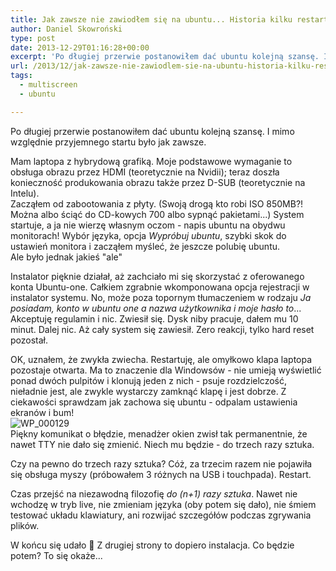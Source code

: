 ```yaml
---
title: Jak zawsze nie zawiodłem się na ubuntu... Historia kilku restartów.
author: Daniel Skowroński
type: post
date: 2013-12-29T01:16:28+00:00
excerpt: 'Po długiej przerwie postanowiłem dać ubuntu kolejną szansę. I mimo względnie przyjemnego startu jest jak zawsze <sup>czyli niezbyt dobrze</sup>'
url: /2013/12/jak-zawsze-nie-zawiodlem-sie-na-ubuntu-historia-kilku-restartow/
tags:
  - multiscreen
  - ubuntu

---
```

Po długiej przerwie postanowiłem dać ubuntu kolejną szansę. I mimo względnie przyjemnego startu było jak zawsze.

Mam laptopa z hybrydową grafiką. Moje podstawowe wymaganie to obsługa obrazu przez HDMI (teoretycznie na Nvidii); teraz doszła konieczność produkowania obrazu także przez D-SUB (teoretycznie na Intelu).  
Zacząłem od zabootowania z płyty. (Swoją drogą kto robi ISO 850MB?! Można albo ściąć do CD-kowych 700 albo sypnąć pakietami...) System startuje, a ja nie wierzę własnym oczom - napis ubuntu na obydwu monitorach! Wybór języka, opcja _Wypróbuj ubuntu_, szybki skok do ustawień monitora i zacząłem myśleć, że jeszcze polubię ubuntu.  
Ale było jednak jakieś "ale"

Instalator pięknie działał, aż zachciało mi się skorzystać z oferowanego konta Ubuntu-one. Całkiem zgrabnie wkomponowana opcja rejestracji w instalator systemu. No, może poza topornym tłumaczeniem w rodzaju _Ja posiadam, konto w ubuntu one a nazwa użytkownika i moje hasło to_... Akceptuję regulamin i nic. Zwiesił się. Dysk niby pracuje, dałem mu 10 minut. Dalej nic. Aż cały system się zawiesił. Zero reakcji, tylko hard reset pozostał.

OK, uznałem, że zwykła zwiecha. Restartuję, ale omyłkowo klapa laptopa pozostaje otwarta. Ma to znaczenie dla Windowsów - nie umieją wyświetlić ponad dwóch pulpitów i klonują jeden z nich - psuje rozdzielczość, nieładnie jest, ale zwykle wystarczy zamknąć klapę i jest dobrze. Z ciekawości sprawdzam jak zachowa się ubuntu - odpalam ustawienia ekranów i bum!  
![WP_000129](/wp-content/uploads/2013/12/WP_000129.jpg)  
Piękny komunikat o błędzie, menadżer okien zwisł tak permanentnie, że nawet TTY nie dało się zmienić. Niech mu będzie - do trzech razy sztuka.

Czy na pewno do trzech razy sztuka? Cóż, za trzecim razem nie pojawiła się obsługa myszy (próbowałem 3 różnych na USB i touchpada). Restart.

Czas przejść na niezawodną filozofię _do (n+1) razy sztuka_. Nawet nie wchodzę w tryb live, nie zmieniam języka (oby potem się dało), nie śmiem testować układu klawiatury, ani rozwijać szczegółów podczas zgrywania plików. 

W końcu się udało 🙂 Z drugiej strony to dopiero instalacja. Co będzie potem? To się okaże...

